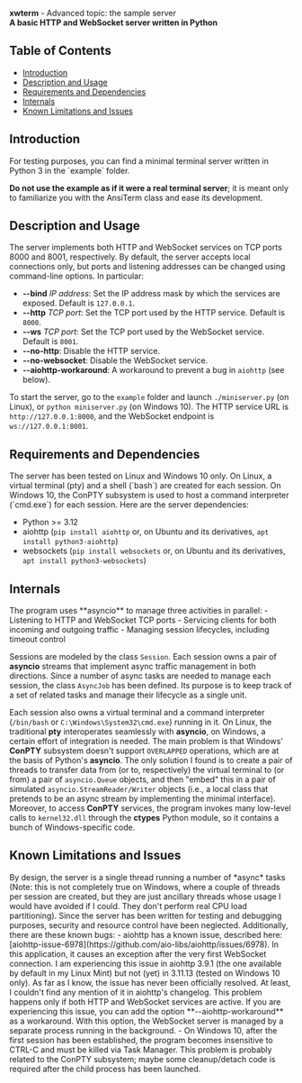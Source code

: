 **xwterm** - Advanced topic: the sample server  
**A basic HTTP and WebSocket server written in Python**

## Table of Contents
- [Introduction](#introduction)
- [Description and Usage](#description-and-usage)
- [Requirements and Dependencies](#requirements-and-dependencies)
- [Internals](#internals)
- [Known Limitations and Issues](#known-limitations-and-issues)

<h2 id="introduction">Introduction</h2>
For testing purposes, you can find a minimal terminal server written in Python 3 in the
`example` folder.

**Do not use the example as if it were a real terminal server**; it
is meant only to familiarize you with the AnsiTerm class and ease its development.

<h2 id="description-and-usage">Description and Usage</h2>
The server implements both HTTP and WebSocket services on TCP ports 8000 and 8001,
respectively. By default, the server accepts local connections only, but ports and listening
addresses can be changed using command-line options. In particular:

- **--bind** *IP address*: Set the IP address mask by which the services are exposed. Default is `127.0.0.1`.
- **--http** *TCP port*: Set the TCP port used by the HTTP service. Default is `8000`.
- **--ws** *TCP port*: Set the TCP port used by the WebSocket service. Default is `8001`.
- **--no-http**: Disable the HTTP service.
- **--no-websocket**: Disable the WebSocket service.
- **--aiohttp-workaround**: A workaround to prevent a bug in `aiohttp` (see below).

To start the server, go to the `example` folder and launch `./miniserver.py` (on Linux),
or `python miniserver.py` (on Windows 10). The HTTP service URL is `http://127.0.0.1:8000`,
and the WebSocket endpoint is `ws://127.0.0.1:8001`.

<h2 id="requirements-and-dependencies">Requirements and Dependencies</h2>
The server has been tested on Linux and Windows 10 only. On Linux, a virtual terminal
(pty) and a shell (`bash`) are created for each session. On Windows 10, the ConPTY subsystem is used
to host a command interpreter (`cmd.exe`) for each session.  
Here are the server dependencies:

- Python >= 3.12
- aiohttp (`pip install aiohttp` or, on Ubuntu and its derivatives, `apt install python3-aiohttp`)
- websockets (`pip install websockets` or, on Ubuntu and its derivatives, `apt install python3-websockets`)

<h2 id="internals">Internals</h2>
The program uses **asyncio** to manage three activities in parallel:
- Listening to HTTP and WebSocket TCP ports
- Servicing clients for both incoming and outgoing traffic
- Managing session lifecycles, including timeout control

Sessions are modeled by the class `Session`. Each session owns a pair of **asyncio** streams
that implement async traffic management in both directions. Since a number of async tasks are needed to
manage each session, the class `AsyncJob` has been defined. Its purpose is to keep track of a set of related
tasks and manage their lifecycle as a single unit.

Each session also owns a virtual terminal and a command interpreter (`/bin/bash` or `C:\Windows\System32\cmd.exe`) running in it.
On Linux, the traditional **pty** interoperates seamlessly with **asyncio**, on Windows, a certain effort of integration
is needed. The main problem is that Windows' **ConPTY** subsystem doesn't support `OVERLAPPED` operations, which are
at the basis of Python's **asyncio**. The only solution I found is to create a pair of threads to transfer data from (or to,
respectively) the virtual terminal to (or from) a pair of `asyncio.Queue` objects, and then "embed" this in a pair of
simulated `asyncio.StreamReader/Writer` objects (i.e., a local class that pretends to be an async stream by implementing the minimal
interface).  
Moreover, to access **ConPTY** services, the program invokes many low-level calls to `kernel32.dll` through the **ctypes**
Python module, so it contains a bunch of Windows-specific code.

<h2 id="known-limitations-and-issues">Known Limitations and Issues</h2>
By design, the server is a single thread running a number of *async* tasks (Note: this is not completely true on Windows,
where a couple of threads per session are created, but they are just ancillary threads whose usage I would have avoided if I could.
They don't perform real CPU load partitioning).  
Since the server has been written for testing and debugging purposes, security and resource
control have been neglected. Additionally, there are these known bugs:
- aiohttp has a known issue, described here: [aiohttp-issue-6978](https://github.com/aio-libs/aiohttp/issues/6978).
In this application, it causes an exception after the very first WebSocket connection.
I am experiencing this issue in aiohttp 3.9.1 (the one available by default in my Linux Mint)
but not (yet) in 3.11.13 (tested on Windows 10 only). As far as I know, the issue has never been
officially resolved. At least, I couldn't find any mention of it in aiohttp's changelog.
This problem happens only if both HTTP and WebSocket services are active.
If you are experiencing this issue, you can add the option **--aiohttp-workaround** as a workaround.
With this option, the WebSocket server is managed by a separate process running in the background.
- On Windows 10, after the first session has been established, the program becomes
insensitive to CTRL-C and must be killed via Task Manager. This problem is probably related
to the ConPTY subsystem; maybe some cleanup/detach code is required after the child process has been launched. 